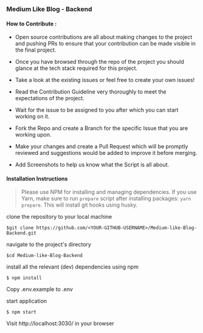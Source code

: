  ### Medium Like Blog - Backend 



#### How to Contribute :

-   Open source contributions are all about making changes to the project and pushing PRs to ensure that your contribution can be made visible in the final project.
    
-   Once you have browsed through the repo of the project you should glance at the tech stack required for this project.
    
-   Take a look at the existing issues or feel free to create your own issues!
    
-   Read the  Contribution Guideline very thoroughly to meet the expectations of the project.
    
-   Wait for the issue to be assigned to you after which you can start working on it.
    
-   Fork the Repo and create a Branch for the specific Issue that you are working upon.
    
-   Make your changes and create a Pull Request which will be promptly reviewed and suggestions would be added to improve it before merging.
    
-   Add Screenshots to help us know what the Script is all about.
    

#### Installation Instructions

> Please use NPM for installing and managing dependencies. If you use Yarn, make sure to run `prepare` script after installing packages: `yarn prepare`. This will install git hooks using husky.

clone the repository to your local machine

    $git clone https://github.com/<YOUR-GITHUB-USERNAME>/Medium-like-Blog-Backend.git

navigate to the project's directory

    $cd Medium-like-Blog-Backend

install all the relevant (dev) dependencies using npm

    $ npm install

Copy .env.example to .env 

start application

    $ npm start

Visit http://localhost:3030/ in your browser
